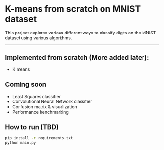 # K-means from scratch on MNIST dataset
This project explores various different ways to classify digits on the MNIST dataset using various algorithms.

 ---

## Implemented from scratch (More added later):
 - K means 

## Coming soon
 - Least Squares classifier
 - Convolutional Neural Network classifier
 - Confusion matrix & visualization
 - Performance benchmarking

## How to run (TBD)

```bash
pip install -r requirements.txt
python main.py 